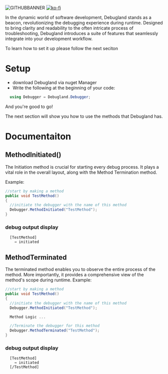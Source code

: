 
![GITHUBBANNER](https://github.com/Abarbesgaard/Debugland/assets/11796684/08ffb432-8eba-4236-976b-9110a2d06242)
[![ko-fi](https://ko-fi.com/img/githubbutton_sm.svg)](https://ko-fi.com/Z8Z51HUTZ)

In the dynamic world of software development, Debugland stands as a beacon, revolutionizing the debugging experience during runtime. 
Designed to bring clarity and readability to the often intricate process of troubleshooting, Debugland introduces a suite of features that seamlessly integrate into your development workflow. 

To learn how to set it up please follow the next seciton
# Setup
* download Debugland via nuget Manager
* Write the following at the beginning of your code:
```csharp
  using Debugger = Debugland.Debugger;
```
And you're good to go!

The next section will show you how to use the methods that Debugland has.
# Documentaiton

## MethodInitiated()
The Initiation method is crucial for starting every debug process. It plays a vital role in the overall layout, along with the Method Termination method.

Example:
```csharp
//start by making a method
public void TestMethod()
{
  //initiate the debugger with the name of this method
  Debugger.MethodInitiated("TestMethod");
}
```
### debug output display
```
  [TestMethod]
    → initiated
```
## MethodTerminated
The terminated method enables you to observe the entire process of the method. More importantly, it provides a comprehensive view of the method's scope during runtime.
Example:
```csharp
//start by making a method
public void TestMethod()
{
  //initiate the debugger with the name of this method
  Debugger.MethodInitiated("TestMethod");

  Method Logic ...

  //Terminate the debugger for this method
  Debugger.MethodTerminated("TestMethod");
}
```
### debug output display
```
  [TestMethod]
    → initiated
  [/TestMethod]
```
